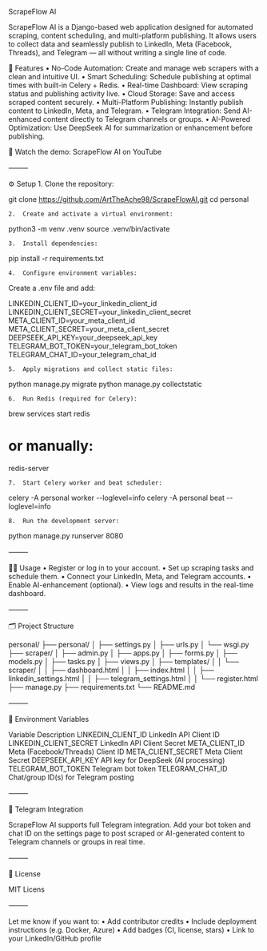 ScrapeFlow AI

ScrapeFlow AI is a Django-based web application designed for automated scraping, content scheduling, and multi-platform publishing. It allows users to collect data and seamlessly publish to LinkedIn, Meta (Facebook, Threads), and Telegram — all without writing a single line of code.

🚀 Features
	•	No-Code Automation: Create and manage web scrapers with a clean and intuitive UI.
	•	Smart Scheduling: Schedule publishing at optimal times with built-in Celery + Redis.
	•	Real-time Dashboard: View scraping status and publishing activity live.
	•	Cloud Storage: Save and access scraped content securely.
	•	Multi-Platform Publishing: Instantly publish content to LinkedIn, Meta, and Telegram.
	•	Telegram Integration: Send AI-enhanced content directly to Telegram channels or groups.
	•	AI-Powered Optimization: Use DeepSeek AI for summarization or enhancement before publishing.

🎥 Watch the demo: ScrapeFlow AI on YouTube

⸻

⚙️ Setup
	1.	Clone the repository:

git clone https://github.com/ArtTheAche98/ScrapeFlowAI.git
cd personal


	2.	Create and activate a virtual environment:

python3 -m venv .venv
source .venv/bin/activate


	3.	Install dependencies:

pip install -r requirements.txt


	4.	Configure environment variables:
Create a .env file and add:

LINKEDIN_CLIENT_ID=your_linkedin_client_id
LINKEDIN_CLIENT_SECRET=your_linkedin_client_secret
META_CLIENT_ID=your_meta_client_id
META_CLIENT_SECRET=your_meta_client_secret
DEEPSEEK_API_KEY=your_deepseek_api_key
TELEGRAM_BOT_TOKEN=your_telegram_bot_token
TELEGRAM_CHAT_ID=your_telegram_chat_id


	5.	Apply migrations and collect static files:

python manage.py migrate
python manage.py collectstatic


	6.	Run Redis (required for Celery):

brew services start redis
# or manually:
redis-server


	7.	Start Celery worker and beat scheduler:

celery -A personal worker --loglevel=info
celery -A personal beat --loglevel=info


	8.	Run the development server:

python manage.py runserver 8080



⸻

🧑‍💻 Usage
	•	Register or log in to your account.
	•	Set up scraping tasks and schedule them.
	•	Connect your LinkedIn, Meta, and Telegram accounts.
	•	Enable AI-enhancement (optional).
	•	View logs and results in the real-time dashboard.

⸻

🗂 Project Structure

personal/
├── personal/
│   ├── settings.py
│   ├── urls.py
│   └── wsgi.py
├── scraper/
│   ├── admin.py
│   ├── apps.py
│   ├── forms.py
│   ├── models.py
│   ├── tasks.py
│   ├── views.py
│   ├── templates/
│   │   └── scraper/
│   │       ├── dashboard.html
│   │       ├── index.html
│   │       ├── linkedin_settings.html
│   │       ├── telegram_settings.html
│   │       └── register.html
├── manage.py
├── requirements.txt
└── README.md


⸻

🔐 Environment Variables

Variable	Description
LINKEDIN_CLIENT_ID	LinkedIn API Client ID
LINKEDIN_CLIENT_SECRET	LinkedIn API Client Secret
META_CLIENT_ID	Meta (Facebook/Threads) Client ID
META_CLIENT_SECRET	Meta Client Secret
DEEPSEEK_API_KEY	API key for DeepSeek (AI processing)
TELEGRAM_BOT_TOKEN	Telegram bot token
TELEGRAM_CHAT_ID	Chat/group ID(s) for Telegram posting


⸻

📢 Telegram Integration

ScrapeFlow AI supports full Telegram integration. Add your bot token and chat ID on the settings page to post scraped or AI-generated content to Telegram channels or groups in real time.

⸻

📄 License

MIT Licens

⸻

Let me know if you want to:
	•	Add contributor credits
	•	Include deployment instructions (e.g. Docker, Azure)
	•	Add badges (CI, license, stars)
	•	Link to your LinkedIn/GitHub profile
